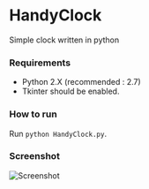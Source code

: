 # HandyClock

Simple clock written in python

### Requirements
- Python 2.X (recommended : 2.7)
- Tkinter should be enabled.

### How to run
Run ```python HandyClock.py```.

### Screenshot
![Screenshot](http://i64.tinypic.com/315br51.png)
